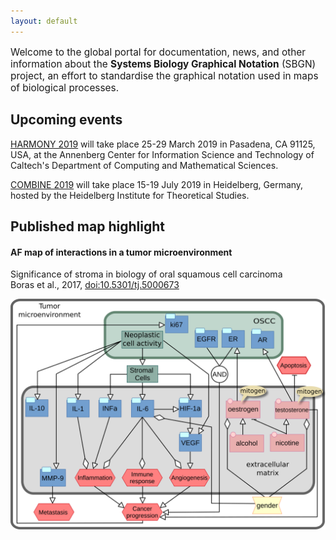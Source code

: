 ```yaml
---
layout: default
---
```


<p style="font-size:110%;">Welcome to the global portal for documentation, news, and other information about the <strong>Systems Biology Graphical Notation</strong> (SBGN) project, an effort to standardise the graphical notation used in maps of biological processes.</p>

## Upcoming events 

[HARMONY 2019](http://co.mbine.org/events/HARMONY_2019) will take place 25-29 March 2019 in Pasadena, CA 91125, USA, at the Annenberg Center for Information Science and Technology of Caltech's Department of Computing and Mathematical Sciences.  

[COMBINE 2019](http://co.mbine.org/events/COMBINE_2019) will take place 15-19 July 2019 in Heidelberg, Germany, hosted by the Heidelberg Institute for Theoretical Studies.

## Published map highlight

#### AF map of interactions in a tumor microenvironment  

Significance of stroma in biology of oral squamous cell carcinoma  
Boras et al., 2017, [doi:10.5301/tj.5000673](https://dx.doi.org/10.5301/tj.5000673)  

![boras_activitynetwork](images/published_maps/boras_activitynetwork.png)
